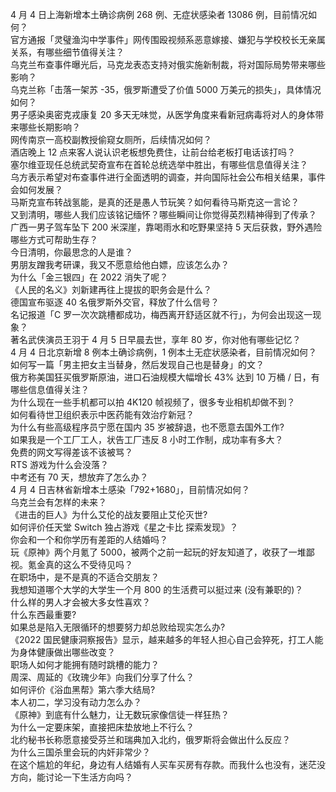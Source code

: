 4 月 4 日上海新增本土确诊病例 268 例、无症状感染者 13086 例，目前情况如何？  
官方通报「灵璧渔沟中学事件」网传围殴视频系恶意嫁接、嫌犯与学校校长无亲属关系，有哪些细节值得关注？  
乌克兰布查事件曝光后，马克龙表态支持对俄实施新制裁，将对国际局势带来哪些影响？  
乌克兰称「击落一架苏 -35，俄罗斯遭受了价值 5000 万美元的损失」，具体情况如何？  
男子感染奥密克戎康复 20 多天无味觉，从医学角度来看新冠病毒将对人的身体带来哪些长期影响？  
网传南京一高校副教授偷窥女厕所，后续情况如何？  
酒店晚上 12 点来客人说认识老板想免费住，让前台给老板打电话该打吗？  
塞尔维亚现任总统武契奇宣布在首轮总统选举中胜出，有哪些信息值得关注？  
乌方表示希望对布查事件进行全面透明的调查，并向国际社会公布相关结果，事件会如何发展？  
马斯克宣布转战氢能，是真的还是愚人节玩笑？如何看待马斯克这一言论？  
又到清明，哪些人我们应该铭记缅怀？哪些瞬间让你觉得英烈精神得到了传承？  
广西一男子驾车坠下 200 米深崖，靠喝雨水和吃野果坚持 5 天后获救，野外遇险哪些方式可帮助生存？  
今日清明，你最思念的人是谁？  
男朋友蹭我考研课，我又不愿意给他白嫖，应该怎么办？  
为什么「金三银四」在 2022 消失了呢？  
《人民的名义》刘新建再往上提拔的职务会是什么？  
德国宣布驱逐 40 名俄罗斯外交官，释放了什么信号？  
名记报道「C 罗一次次跳槽都成功，梅西离开舒适区就不行」，为何会出现这一现象？  
著名武侠演员王羽于 4 月 5 日早晨去世，享年 80 岁，你对他有哪些记忆？  
4 月 4 日北京新增 8 例本土确诊病例，1 例本土无症状感染者，目前情况如何？  
如何写一篇「男主把女主当替身，然后发现自己也是替身」的文？  
俄方称美国狂买俄罗斯原油，进口石油规模大幅增长 43% 达到 10 万桶 / 日，有哪些信息值得关注？  
为什么现在一些手机都可以拍 4K120 帧视频了，很多专业相机却做不到？  
如何看待世卫组织表示中医药能有效治疗新冠？  
为什么有些高级程序员宁愿在国内 35 岁被辞退，也不愿意去国外工作?  
如果我是一个工厂工人，状告工厂违反 8 小时工作制，成功率有多大？  
免费的网文写得差该不该被骂？  
RTS 游戏为什么会没落？  
中考还有 70 天，想放弃了怎么办？  
4 月 4 日吉林省新增本土感染「792+1680」，目前情况如何？  
乌克兰会有怎样的未来？  
《进击的巨人》为什么艾伦的战友要阻止艾伦灭世?  
如何评价任天堂 Switch 独占游戏《星之卡比 探索发现》？  
你会和一个和你学历有差距的人结婚吗？  
玩《原神》两个月氪了 5000，被两个之前一起玩的好友知道了，收获了一堆鄙视。氪金真的这么不受待见吗？  
在职场中，是不是真的不适合交朋友？  
我想知道哪个大学的大学生一个月 800 的生活费可以挺过来 (没有兼职的)？  
什么样的男人才会被大多女性喜欢？  
什么东西最重要?  
如果总是陷入无限循环的想要努力却总败给现实怎么办?  
《2022 国民健康洞察报告》显示，越来越多的年轻人担心自己会猝死，打工人能为身体健康做出哪些改变？  
职场人如何才能拥有随时跳槽的能力？  
周深、周延的《玫瑰少年》向我们分享了什么？  
如何评价《浴血黑帮》第六季大结局?  
本人初二，学习没有动力怎么办？  
《原神》到底有什么魅力，让无数玩家像信徒一样狂热？  
为什么一定要床架，直接把床垫放地上不行么？  
北约秘书长称愿意接受芬兰和瑞典加入北约，俄罗斯将会做出什么反应？  
为什么三国杀里会玩的内奸非常少？  
在这个尴尬的年纪，身边有人结婚有人买车买房有存款。而我什么也没有，迷茫没方向，能讨论一下生活方向吗？  
